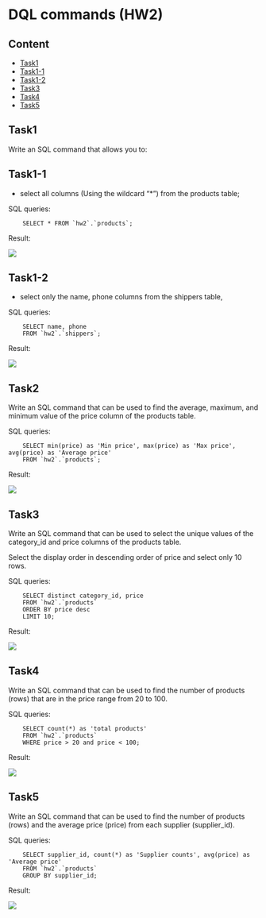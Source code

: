 # DQL commands (HW2)

## Content

- [Task1](#Task1)
- [Task1-1](#Task1-1)
- [Task1-2](#Task1-2)
- [Task3](#Task3)
- [Task4](#Task4)
- [Task5](#Task5)

## Task1

Write an SQL command that allows you to:

## Task1-1

- select all columns (Using the wildcard “\*”) from the products table;

SQL queries:

``` mysql 
    SELECT * FROM `hw2`.`products`; 
```

Result:

![](1.productAll.png)

## Task1-2

- select only the name, phone columns from the shippers table,

SQL queries:

```mysql
    SELECT name, phone
    FROM `hw2`.`shippers`;
```

Result:


![](2.Name_Phone_shippers.png)

## Task2

Write an SQL command that can be used to find the average, maximum, and minimum value of the price column of the products table.

SQL queries:

```mysql
    SELECT min(price) as 'Min price', max(price) as 'Max price', avg(price) as 'Average price'
    FROM `hw2`.`products`;
```


Result:


![](3.MinMaxAvgPrice.png)

## Task3

Write an SQL command that can be used to select the unique values ​​of the category_id and price columns of the products table.

Select the display order in descending order of price and select only 10 rows.

SQL queries:

```mysql
    SELECT distinct category_id, price
    FROM `hw2`.`products`
    ORDER BY price desc
    LIMIT 10;
```

Result:


![](4.DistinctDescPrice.png)

## Task4

Write an SQL command that can be used to find the number of products (rows) that are in the price range from 20 to 100.

SQL queries:

```mysql
    SELECT count(*) as 'total products'
    FROM `hw2`.`products`
    WHERE price > 20 and price < 100;
```

Result:

![](5.CountTotalProduct.png)

## Task5

Write an SQL command that can be used to find the number of products (rows) and the average price (price) from each supplier (supplier_id).

SQL queries:

```mysql
    SELECT supplier_id, count(*) as 'Supplier counts', avg(price) as 'Average price'
    FROM `hw2`.`products`
    GROUP BY supplier_id;
```

Result:

![](6.Supplier&Avg_price.png)

